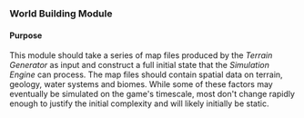 ### World Building Module 

#### Purpose
This module should take a series of map files produced by the *Terrain Generator* as input and 
construct a full initial state that the *Simulation Engine* can process. The map files 
should contain spatial data on terrain, geology, water systems and biomes. While some of these
factors may eventually be simulated on the game's timescale, most don't change rapidly enough
to justify the initial complexity and will likely initially be static.
